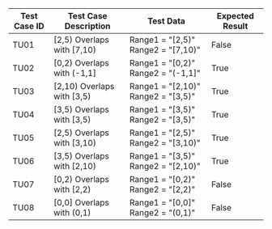 | Test Case ID | Test Case Description | Test Data | Expected Result |
|---|---|---|---|
| TU01 | [2,5) Overlaps with [7,10) | Range1 = "[2,5)" Range2 = "[7,10)" | False |
| TU02 | [0,2) Overlaps with (-1,1] | Range1 = "[0,2)" Range2 = "(-1,1]" | True |
| TU03 | [2,10) Overlaps with [3,5) | Range1 = "[2,10)" Range2 = "[3,5)" | True |
| TU04 | [3,5) Overlaps with [3,5) | Range1 = "[3,5)" Range2 = "[3,5)" | True |
| TU05 | [2,5) Overlaps with [3,10) | Range1 = "[2,5)" Range2 = "[3,10)" | True |
| TU06 | [3,5) Overlaps with [2,10) | Range1 = "[3,5)" Range2 = "[2,10)" | True |
| TU07 | [0,2) Overlaps with [2,2) | Range1 = "[0,2)" Range2 = "[2,2)" | False |
| TU08 | [0,0] Overlaps with (0,1) | Range1 = "[0,0]" Range2 = "(0,1)" | False |